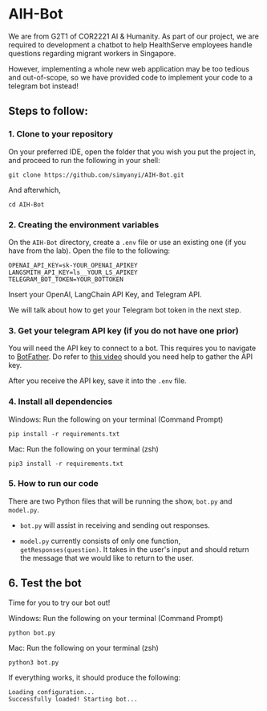 # AIH-Bot

We are from G2T1 of COR2221 AI & Humanity. As part of our project, we are required to development a chatbot to help HealthServe employees handle questions regarding migrant workers in Singapore. <br>

However, implementing a whole new web application may be too tedious and out-of-scope, so we have provided code to implement your code to a telegram bot instead!

## Steps to follow: 

### 1. Clone to your repository

On your preferred IDE, open the folder that you wish you put the project in, and proceed to run the following in your shell:

```
git clone https://github.com/simyanyi/AIH-Bot.git
```

And afterwhich,

```
cd AIH-Bot
```

### 2. Creating the environment variables

On the `AIH-Bot` directory, create a `.env` file or use an existing one (if you have from the lab). Open the file to the following:

```
OPENAI_API_KEY=sk-YOUR_OPENAI_APIKEY
LANGSMITH_API_KEY=ls__YOUR_LS_APIKEY
TELEGRAM_BOT_TOKEN=YOUR_BOTTOKEN
```

Insert your OpenAI, LangChain API Key, and Telegram API.

We will talk about how to get your Telegram bot token in the next step.

### 3. Get your telegram API key (if you do not have one prior)

You will need the API key to connect to a bot. This requires you to navigate to [BotFather](https://t.me/BotFather). Do refer to [this video](https://www.youtube.com/watch?v=aNmRNjME6mE&ab_channel=SmartBotsLand) should you need help to gather the API key.

After you receive the API key, save it into the `.env` file.

### 4. Install all dependencies

Windows: 
Run the following on your terminal (Command Prompt)

```
pip install -r requirements.txt
```

Mac: Run the following on your terminal (zsh)
```
pip3 install -r requirements.txt
```

### 5. How to run our code

There are two Python files that will be running the show, `bot.py` and `model.py`.

- `bot.py` will assist in receiving and sending out responses. 

- `model.py` currently consists of only one function, `getResponses(question)`. It takes in the user's input and should return the message that we would like to return to the user. 

## 6. Test the bot

Time for you to try our bot out!

Windows: Run the following on your terminal (Command Prompt)
```
python bot.py
```

Mac: Run the following on your terminal (zsh)
```
python3 bot.py
```

If everything works, it should produce the following:
```
Loading configuration...
Successfully loaded! Starting bot...
```
